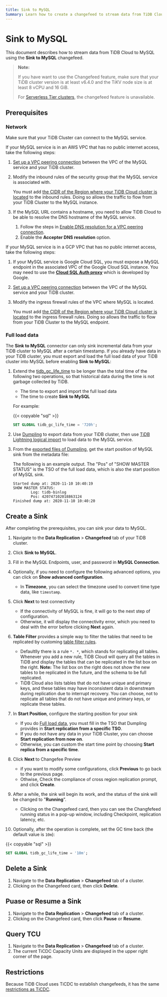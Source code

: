 ```yaml
---
title: Sink to MySQL
Summary: Learn how to create a changefeed to stream data from TiDB Cloud to MySQL.
---
```


# Sink to MySQL

This document describes how to stream data from TiDB Cloud to MySQL using the **Sink to MySQL** changefeed.

> **Note:**
>
> If you have want to use the Changefeed feature, make sure that your TiDB cluster version is at least v6.4.0 and the TiKV node size is at least 8 vCPU and 16 GiB.
>
> For [Serverless Tier clusters](/tidb-cloud/select-cluster-tier.md#serverless-tier-beta), the changefeed feature is unavailable.

## Prerequisites

### Network

Make sure that your TiDB Cluster can connect to the MySQL service.

If your MySQL service is in an AWS VPC that has no public internet access, take the following steps:

1. [Set up a VPC peering connection](/tidb-cloud/set-up-vpc-peering-connections.md) between the VPC of the MySQL service and your TiDB cluster.
2. Modify the inbound rules of the security group that the MySQL service is associated with. 

    You must add [the CIDR of the Region where your TiDB Cloud cluster is located](/tidb-cloud/set-up-vpc-peering-connections.md#prerequisite-set-a-project-cidr) to the inbound rules. Doing so allows the traffic to flow from your TiDB Cluster to the MySQL instance.

3. If the MySQL URL contains a hostname, you need to allow TiDB Cloud to be able to resolve the DNS hostname of the MySQL service. 

    1. Follow the steps in [Enable DNS resolution for a VPC peering connection](https://docs.aws.amazon.com/vpc/latest/peering/modify-peering-connections.html#vpc-peering-dns).
    2. Enable the **Accepter DNS resolution** option.

If your MySQL service is in a GCP VPC that has no public internet access, take the following steps:

1. If your MySQL service is Google Cloud SQL, you must expose a MySQL endpoint in the associated VPC of the Google Cloud SQL instance. You may need to use the [**Cloud SQL Auth proxy**](https://cloud.google.com/sql/docs/mysql/sql-proxy) which is developed by Google.
2. [Set up a VPC peering connection](/tidb-cloud/set-up-vpc-peering-connections.md) between the VPC of the MySQL service and your TiDB cluster. 
3. Modify the ingress firewall rules of the VPC where MySQL is located.

    You must add [the CIDR of the Region where your TiDB Cloud cluster is located](/tidb-cloud/set-up-vpc-peering-connections.md#prerequisite-set-a-project-cidr) to the ingress firewall rules. Doing so allows the traffic to flow from your TiDB Cluster to the MySQL endpoint. 

### Full load data

The **Sink to MySQL** connector can only sink incremental data from your TiDB cluster to MySQL after a certain timestamp. If you already have data in your TiDB cluster, you must export and load the full load data of your TiDB cluster into MySQL before enabling **Sink to MySQL**:

1. Extend the [tidb_gc_life_time](https://docs.pingcap.com/tidb/stable/system-variables#tidb_gc_life_time-new-in-v50) to be longer than the total time of the following two operations, so that historical data during the time is not garbage collected by TiDB.

    - The time to export and import the full load data
    - The time to create **Sink to MySQL**

    For example:

    {{< copyable "sql" >}}

    ```sql
    SET GLOBAL tidb_gc_life_time = '720h';
    ```

2. Use [Dumpling](/dumpling-overview.md#export-data-from-tidbmysql) to export data from your TiDB cluster, then use [TiDB Lightning logical import](/tidb-lightning/tidb-lightning-logical-import-mode-usage.md) to load data to the MySQL service.

3. From the [exported files of Dumpling](/dumpling-overview.md#format-of-exported-files), get the start position of MySQL sink from the metadata file:

    The following is an example output. The "Pos" of "SHOW MASTER STATUS" is the TSO of the full load data, which is also the start position of MySQL sink.

    ```
    Started dump at: 2020-11-10 10:40:19
    SHOW MASTER STATUS:
            Log: tidb-binlog
            Pos: 420747102018863124
    Finished dump at: 2020-11-10 10:40:20
    ``` 

## Create a Sink

After completing the prerequisites, you can sink your data to MySQL.

1. Navigate to the **Data Replication** > **Changefeed** tab of your TiDB cluster.

2. Click **Sink to MySQL**.

3. Fill in the MySQL Endpoints, user, and password in **MySQL Connection**.

4. Optionally, if you need to configure the following advanced options, you can click on **Show advanced configuration**.
    - In **Timezone**, you can select the timezone used to convert time type data, like `timestamp`.

5. Click **Next** to test connectivity
    - If the connectivity of MySQL is fine, it will go to the next step of configuration.
    - Otherwise, it will display the connectivity error, which you need to deal with the error before clicking **Next** again.

6. **Table Filter** provides a simple way to filter the tables that need to be replicated by customing [table filter rules](/table-filter.md).
    - Defaultlly there is a rule `*. *`, which stands for replicating all tables. Whenever you add a new rule, TiDB Cloud will query all the tables in TiDB and display the tables that can be replicated in the list box on the right.  **Note:** The list box on the right does not show the new tables to be replicated in the future, and the schema to be full replicated.
    - TiDB Cloud also lists tables that do not have unique and primary keys, and these tables may have inconsistent data in downstream during replication due to interrupt recovery. You can choose, not to replicate all tables that do not have unique and primary keys, or replicate these tables.

7. In **Start Position**, configure the starting position for your sink
    - If you do [Full load data](#full-load-data), you must fill in the TSO that Dumpling provides in **Start replication from a specific TSO**.
    - If you do not have any data in your TiDB Cluster, you can choose **Start replication from now on**.
    - Otherwise, you can custom the start time point by choosing **Start replica from a specific time**.

7. Click **Next** to Changefee Preview
    - if you want to modify some configurations, click **Previous** to go back to the previous page.
    - Othwise, Check the compliance of cross region replication prompt, and click **Create**.

8. After a while, the sink will begin its work, and the status of the sink will be changed to "**Running**".
    - Clicking on the Changefeed card, then you can see the Changfefeed running status in a pop-up window, including Checkpoint, replication latency, etc.

9. Optionally, after the operation is complete, set the GC time back (the default value is `10m`):

{{< copyable "sql" >}}

```sql
SET GLOBAL tidb_gc_life_time = '10m';
```

## Delete a Sink

1. Navigate to the **Data Replication** > **Changefeed** tab of a cluster.
2. Clicking on the Changefeed card, then click **Delete**.

## Puase or Resume a Sink

1. Navigate to the **Data Replication** > **Changefeed** tab of a cluster.
2. Clicking on the Changefeed card, then click **Pause** or **Resume**.

## Query TCU

1. Navigate to the **Data Replication** > **Changefeed** tab of a cluster.
2. The current TiCDC Capacity Units are displayed in the upper right corner of the page.

## Restrictions

Because TiDB Cloud uses TiCDC to establish changefeeds, it has the same [restrictions as TiCDC](https://docs.pingcap.com/tidb/stable/ticdc-overview#restrictions).

